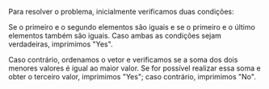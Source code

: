 Para resolver o problema, inicialmente verificamos duas condições:

Se o primeiro e o segundo elementos são iguais e se o primeiro e o último elementos também são iguais. Caso ambas as condições sejam verdadeiras, imprimimos "Yes".


Caso contrário, ordenamos o vetor e verificamos se a soma dos dois menores valores é igual ao maior valor. Se for possível realizar essa soma e obter o terceiro valor, imprimimos "Yes"; caso contrário, imprimimos "No".